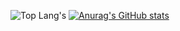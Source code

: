 
![Top Lang's](https://github-readme-stats.vercel.app/api/top-langs/?username=DanikKul&layout=compact&theme=onedark&langs_count=6&hide_border=true)
[![Anurag's GitHub stats](https://github-readme-stats.vercel.app/api?username=DanikKul&theme=onedark&?count_private=true&show_icons=true&hide_title=true&hide_rank=true&hide_border=true)](https://github.com/anuraghazra/github-readme-stats)
